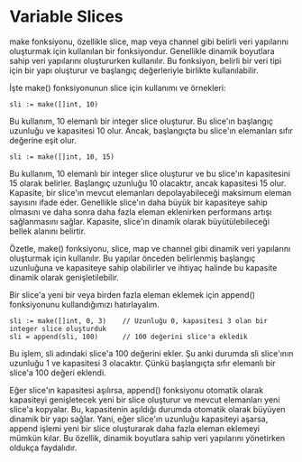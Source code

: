 # Variable Slices

make fonksiyonu, özellikle slice, map veya channel gibi belirli veri yapılarını oluşturmak için kullanılan bir fonksiyondur. Genellikle dinamik boyutlara sahip veri yapılarını oluştururken kullanılır. Bu fonksiyon, belirli bir veri tipi için bir yapı oluşturur ve başlangıç değerleriyle birlikte kullanılabilir.

İşte make() fonksiyonunun slice için kullanımı ve örnekleri:

```
sli := make([]int, 10)
```

Bu kullanım, 10 elemanlı bir integer slice oluşturur. Bu slice'ın başlangıç uzunluğu ve kapasitesi 10 olur. Ancak, başlangıçta bu slice'ın elemanları sıfır değerine eşit olur.

```
sli := make([]int, 10, 15)
```

Bu kullanım, 10 elemanlı bir integer slice oluşturur ve bu slice'ın kapasitesini 15 olarak belirler. Başlangıç uzunluğu 10 olacaktır, ancak kapasitesi 15 olur. Kapasite, bir slice'ın mevcut elemanları depolayabileceği maksimum eleman sayısını ifade eder. Genellikle slice'ın daha büyük bir kapasiteye sahip olmasını ve daha sonra daha fazla eleman eklenirken performans artışı sağlanmasını sağlar. Kapasite, slice'ın dinamik olarak büyütülebileceği bellek alanını belirtir.

Özetle, make() fonksiyonu, slice, map ve channel gibi dinamik veri yapılarını oluşturmak için kullanılır. Bu yapılar önceden belirlenmiş başlangıç uzunluğuna ve kapasiteye sahip olabilirler ve ihtiyaç halinde bu kapasite dinamik olarak genişletilebilir.

Bir slice'a yeni bir veya birden fazla eleman eklemek için append() fonksiyonunu kullandığımızı hatırlayalım.

```
sli := make([]int, 0, 3)    // Uzunluğu 0, kapasitesi 3 olan bir integer slice oluşturduk
sli = append(sli, 100)      // 100 değerini slice'a ekledik
```

Bu işlem, sli adındaki slice'a 100 değerini ekler. Şu anki durumda sli slice'ının uzunluğu 1 ve kapasitesi 3 olacaktır. Çünkü başlangıçta sıfır elemanlı bir slice'a 100 değeri eklendi.

Eğer slice'ın kapasitesi aşılırsa, append() fonksiyonu otomatik olarak kapasiteyi genişletecek yeni bir slice oluşturur ve mevcut elemanları yeni slice'a kopyalar. Bu, kapasitenin aşıldığı durumda otomatik olarak büyüyen dinamik bir yapı sağlar. Yani, eğer slice'ın uzunluğu kapasiteyi aşarsa, append işlemi yeni bir slice oluşturarak daha fazla eleman eklemeyi mümkün kılar. Bu özellik, dinamik boyutlara sahip veri yapılarını yönetirken oldukça faydalıdır.